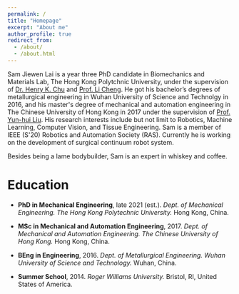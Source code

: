 ```yaml
---
permalink: /
title: "Homepage"
excerpt: "About me"
author_profile: true
redirect_from: 
  - /about/
  - /about.html
---
```


Sam Jiewen Lai is a year three PhD candidate in Biomechanics and Materials Lab, The Hong Kong Polytchnic University, under the supervision of [Dr. Henry K. Chu](https://www.polyu.edu.hk/me/people/academic-teaching-staff/chu-kar-hang-henry-dr/) and [Prof. Li Cheng](https://www.polyu.edu.hk/me/people/academic-teaching-staff/cheng-li-prof/). He got his bachelor’s degrees of metallurgical engineering in Wuhan University of Science and Technolgy in 2016, and his master's degree of mechanical and automation engineering in The Chinese University of Hong Kong in 2017 under the supervision of [Prof. Yun-hui Liu](http://www.mae.cuhk.edu.hk/people/list.php?name=yhliu). His research interests include but not limit to Robotics, Machine Learning, Computer Vision, and Tissue Engineering. Sam is a member of IEEE (S'20) Robotics and Automation Society (RAS). Currently he is working on the development of surgical continuum robot system.

Besides being a lame bodybuilder, Sam is an expert in whiskey and coffee.




Education
======
+ **PhD in Mechanical Engineering**, late 2021 (est.).
_Dept. of Mechanical Engineering._
_The Hong Kong Polytechnic University._
Hong Kong, China.

+ **MSc in Mechanical and Automation Engineering**, 2017.
_Dept. of Mechanical and Automation Engineering._
_The Chinese University of Hong Kong._
Hong Kong, China.

+ **BEng in Engineering**, 2016.
_Dept. of Metallurgical Engineering._
_Wuhan University of Science and Technology._
Wuhan, China.

+ **Summer School**, 2014.
_Roger Williams University._
Bristol, RI, United States of America.


